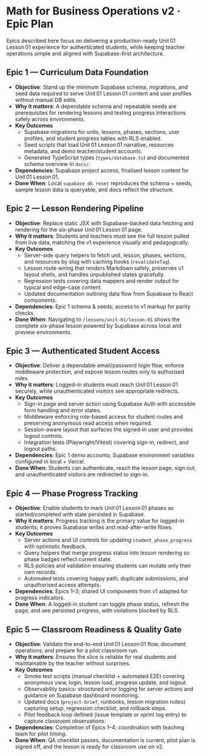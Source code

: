 # Math for Business Operations v2 · Epic Plan

Epics described here focus on delivering a production-ready Unit 01 Lesson 01 experience for authenticated students, while keeping teacher operations simple and aligned with Supabase-first architecture.

## Epic 1 — Curriculum Data Foundation
- **Objective**: Stand up the minimum Supabase schema, migrations, and seed data required to serve Unit 01 Lesson 01 content and user profiles without manual DB edits.
- **Why it matters**: A dependable schema and repeatable seeds are prerequisites for rendering lessons and testing progress interactions safely across environments.
- **Key Outcomes**
  - Supabase migrations for units, lessons, phases, sections, user profiles, and student progress tables with RLS enabled.
  - Seed scripts that load Unit 01 Lesson 01 narrative, resources metadata, and demo teacher/student accounts.
  - Generated TypeScript types (`types/database.ts`) and documented schema overview in `docs/`.
- **Dependencies**: Supabase project access, finalised lesson content for Unit 01 Lesson 01.
- **Done When**: Local `supabase db reset` reproduces the schema + seeds, sample lesson data is queryable, and docs reflect the structure.

## Epic 2 — Lesson Rendering Pipeline
- **Objective**: Replace static JSX with Supabase-backed data fetching and rendering for the six-phase Unit 01 Lesson 01 page.
- **Why it matters**: Students and teachers must see the full lesson pulled from live data, matching the v1 experience visually and pedagogically.
- **Key Outcomes**
  - Server-side query helpers to fetch unit, lesson, phases, sections, and resources by slug with caching hooks (`revalidateTag`).
  - Lesson route wiring that renders Markdown safely, preserves v1 layout shells, and handles unpublished states gracefully.
  - Regression tests covering data mappers and render output for typical and edge-case content.
  - Updated documentation outlining data flow from Supabase to React components.
- **Dependencies**: Epic 1 schema & seeds; access to v1 markup for parity checks.
- **Done When**: Navigating to `/lessons/unit-01/lesson-01` shows the complete six-phase lesson powered by Supabase across local and preview environments.

## Epic 3 — Authenticated Student Access
- **Objective**: Deliver a dependable email/password login flow, enforce middleware protection, and expose lesson routes only to authorised roles.
- **Why it matters**: Logged-in students must reach Unit 01 Lesson 01 securely, while unauthenticated visitors see appropriate redirects.
- **Key Outcomes**
  - Sign-in page and server action using Supabase Auth with accessible form handling and error states.
  - Middleware enforcing role-based access for student routes and preserving anonymous read access when required.
  - Session-aware layout that surfaces the signed-in user and provides logout controls.
  - Integration tests (Playwright/Vitest) covering sign-in, redirect, and logout paths.
- **Dependencies**: Epic 1 demo accounts; Supabase environment variables configured in local + Vercel.
- **Done When**: Students can authenticate, reach the lesson page, sign out, and unauthenticated visitors are redirected to sign-in.

## Epic 4 — Phase Progress Tracking
- **Objective**: Enable students to mark Unit 01 Lesson 01 phases as started/completed with state persisted in Supabase.
- **Why it matters**: Progress tracking is the primary value for logged-in students; it proves Supabase writes and read-after-write flows.
- **Key Outcomes**
  - Server actions and UI controls for updating `student_phase_progress` with optimistic feedback.
  - Query helpers that merge progress status into lesson rendering so phase badges reflect current state.
  - RLS policies and validation ensuring students can mutate only their own records.
  - Automated tests covering happy path, duplicate submissions, and unauthorised access attempts.
- **Dependencies**: Epics 1–3; shared UI components from v1 adapted for progress indicators.
- **Done When**: A logged-in student can toggle phase status, refresh the page, and see persisted progress, with violations blocked by RLS.

## Epic 5 — Classroom Readiness & Quality Gate
- **Objective**: Validate the end-to-end Unit 01 Lesson 01 flow, document operations, and prepare for a pilot classroom run.
- **Why it matters**: Ensures the slice is reliable for real students and maintainable by the teacher without surprises.
- **Key Outcomes**
  - Smoke test scripts (manual checklist + automated E2E) covering anonymous view, login, lesson load, progress update, and logout.
  - Observability basics: structured error logging for server actions and guidance on Supabase dashboard monitoring.
  - Updated docs (`project-brief`, runbooks, lesson migration notes) capturing setup, regression checklist, and rollback steps.
  - Pilot feedback loop defined (issue template or sprint log entry) to capture classroom observations.
- **Dependencies**: Completion of Epics 1–4; coordination with teaching team for pilot timing.
- **Done When**: QA checklist passes, documentation is current, pilot plan is signed off, and the lesson is ready for classroom use on v2.

